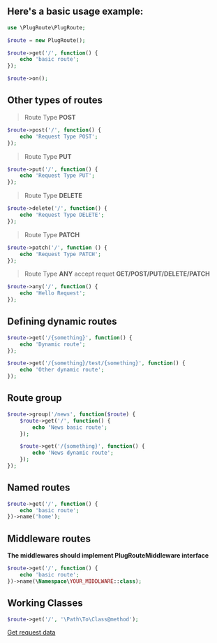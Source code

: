 ## Here's a basic usage example:
```php
use \PlugRoute\PlugRoute;

$route = new PlugRoute();

$route->get('/', function() {
    echo 'basic route';
});

$route->on();
``` 

## Other types of routes
> Route Type **POST**
```php
$route->post('/', function() {
    echo 'Request Type POST';
});
```

> Route Type **PUT**
```php
$route->put('/', function() {
    echo 'Request Type PUT';
});
```

> Route Type **DELETE**
```php
$route->delete('/', function() {
    echo 'Request Type DELETE';
});
```

> Route Type **PATCH**
```php
$route->patch('/', function () {
    echo 'Request Type PATCH';
});
```

> Route Type **ANY** accept requet **GET/POST/PUT/DELETE/PATCH**
```php
$route->any('/', function() {
    echo 'Hello Request';
});
```

## Defining dynamic routes
```php
$route->get('/{something}', function() {
    echo 'Dynamic route';
});

$route->get('/{something}/test/{something}', function() {
    echo 'Other dynamic route';
});
```

## Route group
```php
$route->group('/news', function($route) {
    $route->get('/', function() {
        echo 'News basic route';
    });

    $route->get('/{something}', function() {
        echo 'News dynamic route';
    });
});
``` 

## Named routes
```php
$route->get('/', function() {
    echo 'basic route';
})->name('home');
``` 


## Middleware routes
**The middlewares should implement PlugRouteMiddleware interface** 
```php
$route->get('/', function() {
    echo 'basic route';
})->name(\Namespace\YOUR_MIDDLWARE::class);
``` 

## Working Classes
```php
$route->get('/', '\Path\To\Class@method');
```

[Get request data](request.md)
